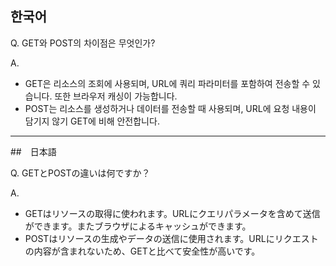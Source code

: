 ## 한국어

Q. GET와 POST의 차이점은 무엇인가?

A. 
  - GET은 리소스의 조회에 사용되며, URL에 쿼리 파라미터를 포함하여 전송할 수 있습니다. 또한 브라우저 캐싱이 가능합니다.
  - POST는 리소스를 생성하거나 데이터를 전송할 때 사용되며, URL에 요청 내용이 담기지 않기 GET에 비해 안전합니다.

---

##　日本語

Q. GETとPOSTの違いは何ですか？

A.
  - GETはリソースの取得に使われます。URLにクエリパラメータを含めて送信ができます。またブラウザによるキャッシュができます。
  - POSTはリソースの生成やデータの送信に使用されます。URLにリクエストの内容が含まれないため、GETと比べて安全性が高いです。